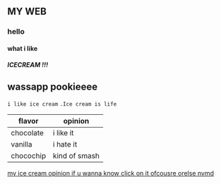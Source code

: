 ## MY WEB
### **hello**
#### __what i like__
##### ICECREAM !!!
## wassapp pookieeee
`i like ice cream`
`.Ice cream is life`

**flavor** | **opinion**
--------|-------
chocolate  | i like it
vanilla  | i hate it
chocochip | kind of smash


[my ice cream opinion if u wanna know click on it ofcousre orelse nvmd](https://en.wikipedia.org/wiki/Ice_cream)
